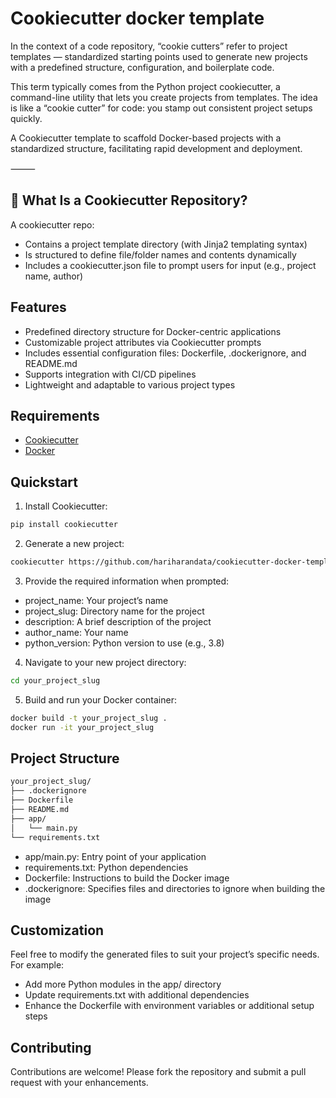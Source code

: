 # Cookiecutter docker template

In the context of a code repository, “cookie cutters” refer to project templates — standardized starting points used to generate new projects with a predefined structure, configuration, and boilerplate code.

This term typically comes from the Python project cookiecutter, a command-line utility that lets you create projects from templates. The idea is like a “cookie cutter” for code: you stamp out consistent project setups quickly.

A Cookiecutter template to scaffold Docker-based projects with a standardized structure, facilitating rapid development and deployment.

⸻

## 🔧 What Is a Cookiecutter Repository?

A cookiecutter repo:
- Contains a project template directory (with Jinja2 templating syntax)
- Is structured to define file/folder names and contents dynamically
- Includes a cookiecutter.json file to prompt users for input (e.g., project name, author)


## Features
- Predefined directory structure for Docker-centric applications
- Customizable project attributes via Cookiecutter prompts
- Includes essential configuration files: Dockerfile, .dockerignore, and README.md
- Supports integration with CI/CD pipelines
- Lightweight and adaptable to various project types


## Requirements
- [Cookiecutter](https://cookiecutter.readthedocs.io/en/latest/installation.html)
- [Docker](https://www.docker.com/get-started)



## Quickstart
1.	Install Cookiecutter:

```bash
pip install cookiecutter
```
2.	Generate a new project:
```bash
cookiecutter https://github.com/hariharandata/cookiecutter-docker-template.git
```


3.	Provide the required information when prompted:
- project_name: Your project’s name
- project_slug: Directory name for the project
- description: A brief description of the project
- author_name: Your name
- python_version: Python version to use (e.g., 3.8)

4.	Navigate to your new project directory:
```bash
cd your_project_slug
```
5.	Build and run your Docker container:
```bash
docker build -t your_project_slug .
docker run -it your_project_slug
```

## Project Structure
```markdown
your_project_slug/
├── .dockerignore
├── Dockerfile
├── README.md
├── app/
│   └── main.py
└── requirements.txt
```

- app/main.py: Entry point of your application
- requirements.txt: Python dependencies
- Dockerfile: Instructions to build the Docker image
- .dockerignore: Specifies files and directories to ignore when building the image


## Customization

Feel free to modify the generated files to suit your project’s specific needs. For example:
- Add more Python modules in the app/ directory
- Update requirements.txt with additional dependencies
- Enhance the Dockerfile with environment variables or additional setup steps

## Contributing

Contributions are welcome! Please fork the repository and submit a pull request with your enhancements.

